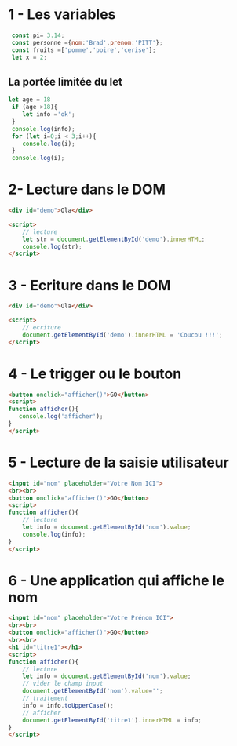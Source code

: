 # 1 - Les variables
```js
 const pi= 3.14;
 const personne ={nom:'Brad',prenom:'PITT'};
 const fruits =['pomme','poire','cerise'];
 let x = 2;
```
## La portée limitée du let
```js
let age = 18
 if (age >18){
    let info ='ok';
 }
 console.log(info);
 for (let i=0;i < 3;i++){
    console.log(i);
 }
 console.log(i);
```


# 2- Lecture dans le DOM
```html
<div id="demo">Ola</div>

<script>
    // lecture
    let str = document.getElementById('demo').innerHTML;
    console.log(str);
</script>
```

# 3 - Ecriture dans le DOM
```html
<div id="demo">Ola</div>

<script>
    // ecriture
    document.getElementById('demo').innerHTML = 'Coucou !!!';
</script>
```

# 4 - Le trigger ou le bouton
```html
<button onclick="afficher()">GO</button>
<script>
function afficher(){
   console.log('afficher');
}
</script>
```
# 5 - Lecture de la saisie utilisateur
```html
<input id="nom" placeholder="Votre Nom ICI">
<br><br>
<button onclick="afficher()">GO</button>
<script>
function afficher(){
    // lecture
    let info = document.getElementById('nom').value;
    console.log(info);
}
</script>
```
# 6 - Une application qui affiche le nom
```html
<input id="nom" placeholder="Votre Prénom ICI">
<br><br>
<button onclick="afficher()">GO</button>
<br><br>
<h1 id="titre1"></h1>
<script>
function afficher(){
    // lecture
    let info = document.getElementById('nom').value;
    // vider le champ input
    document.getElementById('nom').value='';
    // traitement
    info = info.toUpperCase();
    // afficher
    document.getElementById('titre1').innerHTML = info;
}
</script>
```